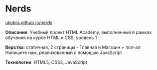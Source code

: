 # Nerds #
[ukobra.github.io/nerds](https://ukobra.github.io/nerds/ "Открыть проект")

**Описание**: Учебный проект HTML Academy, выполненный в рамках обучения на курсе HTML и CSS, уровень 1

**Верстка**: статичная, 2 страницы - Главная и Магазин + поп-ап Напишите нам, реализованный с помощью JavaScript

**Технологии**: HTML5, CSS3, JavaScript
